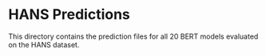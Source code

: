 # HANS Predictions

This directory contains the prediction files for all 20 BERT models evaluated on the HANS dataset.
